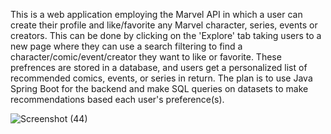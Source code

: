 This is a web application employing the Marvel API in which a user can create their profile and like/favorite any Marvel character, series, events or creators. This can be done by clicking on the 'Explore' tab taking users to a new page where they can use a search filtering to find a character/comic/event/creator they want to like or favorite. These prefrences are stored in a database, and users get a personalized list of recommended comics, events, or series in return. The plan is to use Java Spring Boot for the backend and make SQL queries on datasets to make recommendations based each user's preference(s). 


![Screenshot (44)](https://github.com/treecake10/Marvel-Comics-Recommender-System/assets/25542109/3864ece1-56d3-4088-b533-d8d165241687)
